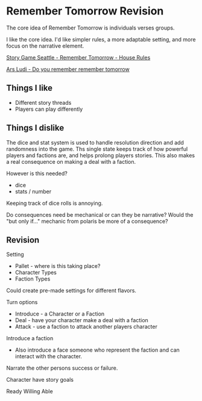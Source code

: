 # Remember Tomorrow Revision

The core idea of Remember Tomorrow is individuals verses groups.

I like the core idea. I'd like simpler rules, a more adaptable setting, and more focus on the narrative element.

[Story Game Seattle - Remember Tomorrow - House Rules](http://storygamesseattle.com/archive/a/b/messages/boards/thread/12743301/index.html)

[Ars Ludi - Do you remember remember tomorrow](https://arsludi.lamemage.com/index.php/3044/do-you-remember-remember-tomorrow/)

## Things I like

- Different story threads
- Players can play differently

## Things I dislike

The dice and stat system is used to handle resolution direction and add randomness into the game. Ths single state keeps track of how powerful players and factions are, and helps prolong players stories. This also makes a real consequence on making a deal with a faction.

However is this needed?

- dice
- stats / number

Keeping track of dice rolls is annoying.

Do consequences need be mechanical or can they be narrative?
Would the "but only if..." mechanic from polaris be more of a consequence?

## Revision

Setting

- Pallet - where is this taking place?
- Character Types
- Faction Types

Could create pre-made settings for different flavors.

Turn options

- Introduce - a Character or a Faction
- Deal - have your character make a deal with a faction
- Attack - use a faction to attack another players character


Introduce a faction

- Also introduce a face someone who represent the faction and can interact with the character.


Narrate the other persons success or failure.

Character have story goals

Ready
Willing
Able
